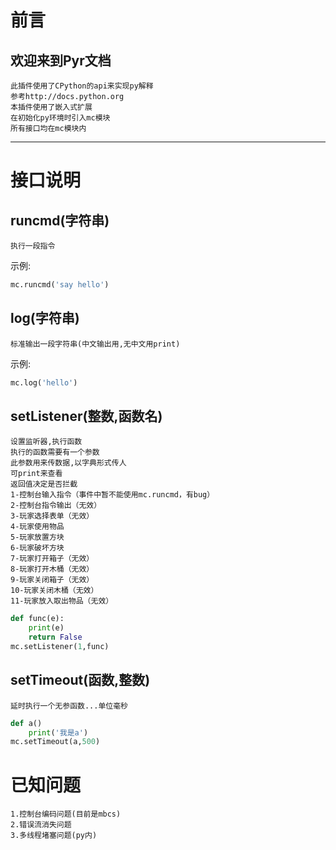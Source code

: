 # 前言
## 欢迎来到Pyr文档
	此插件使用了CPython的api来实现py解释
	参考http://docs.python.org
	本插件使用了嵌入式扩展
	在初始化py环境时引入mc模块
	所有接口均在mc模块内
***
# 接口说明
## runcmd(字符串)
	执行一段指令
示例:
```py
mc.runcmd('say hello')
```
## log(字符串)
	标准输出一段字符串(中文输出用,无中文用print)
示例:
```py
mc.log('hello')
```
## setListener(整数,函数名)
	设置监听器,执行函数
	执行的函数需要有一个参数
	此参数用来传数据,以字典形式传人
	可print来查看
	返回值决定是否拦截
	1-控制台输入指令（事件中暂不能使用mc.runcmd，有bug）
	2-控制台指令输出（无效）
	3-玩家选择表单（无效）
	4-玩家使用物品
	5-玩家放置方块
	6-玩家破坏方块
	7-玩家打开箱子（无效）
	8-玩家打开木桶（无效）
	9-玩家关闭箱子（无效）
	10-玩家关闭木桶（无效）
	11-玩家放入取出物品（无效）
```py
def func(e):
	print(e)
	return False
mc.setListener(1,func)
```
## setTimeout(函数,整数)
	延时执行一个无参函数...单位毫秒
```py
def a()
	print('我是a')
mc.setTimeout(a,500)
```
# 已知问题
	1.控制台编码问题(目前是mbcs)
	2.错误流消失问题
	3.多线程堵塞问题(py内)
